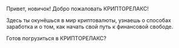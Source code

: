 Привет, новичок! Добро пожаловать КРИПТОРЕЛАКС!

Здесь ты окунёшься в мир криптовалюты, узнаешь о способах заработка и о том, как начать свой путь к финансовой свободе. 

Готов погрузиться в КРИПТОРЕЛАКС? 